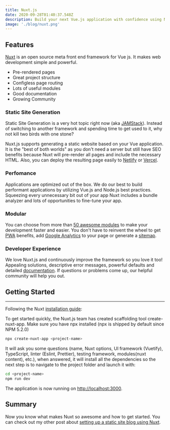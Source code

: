 ```yaml
---
title: Nuxt.js
date: 2020-09-28T01:40:37.548Z
description: Build your next Vue.js application with confidence using NuxtJS. An open source framework making web development simple and powerful.
image: './blog/nuxt.png'
---
```


## Features

[Nuxt](https://nuxtjs.org/)  is an open source meta front end framework for Vue js. It makes web development simple and powerful.

- Pre-rendered pages
- Great project structure
- Configless page routing
- Lots of useful modules
- Good documentation
- Growing Community

### Static Site Generation

Static Site Generation is a very hot topic right now (aka [JAMStack](https://jamstack.org/)). Instead of switching to another framework and spending time to get used to it, why not kill two birds with one stone?

Nuxt.js supports generating a static website based on your Vue application. It is the "best of both worlds" as you don't need a server but still have SEO benefits because Nuxt will pre-render all pages and include the necessary HTML. Also, you can deploy the resulting page easily to [Netlify](https://www.netlify.com/) or [Vercel](https://vercel.com/).

### Perfomance

Applications are optimized out of the box. We do our best to build performant applications by utilizing Vue.js and Node.js best practices. Squeezing every unnecessary bit out of your app Nuxt includes a bundle analyzer and lots of opportunities to fine-tune your app.

### Modular

You can choose from more than [50 awesome modules](https://github.com/nuxt-community/awesome-nuxt) to make your development faster and easier. You don't have to reinvent the wheel to get [PWA](https://pwa.nuxtjs.org/) benefits, add [Google Analytics](https://github.com/nuxt-community/analytics-module) to your page or generate a [sitemap](https://www.npmjs.com/package/@nuxtjs/sitemap).

### Developer Experience

We love Nuxt.js and continuously improve the framework so you love it too! Appealing solutions, descriptive error messages, powerful defaults and detailed [documentation](https://nuxtjs.org/guide). If questions or problems come up, our helpful community will help you out.

## Getting Started

---

Following the Nuxt [installation guide](https://nuxtjs.org/guide/installation):

To get started quickly, the Nuxt.js team has created scaffolding tool create-nuxt-app. Make sure you have npx installed (npx is shipped by default since NPM 5.2.0)

```bash
npx create-nuxt-app <project-name>
```

It will ask you some questions (name, Nuxt options, UI framework (Vuetify), TypeScript, linter (Eslint, Prettier), testing framework, modules(nuxt content), etc.), when answered, it will install all the dependencies so the next step is to navigate to the project folder and launch it with:

```bash
cd <project-name>
npm run dev
```

The application is now running on [http://localhost:3000](http://localhost:3000).

## Summary

Now you know what makes Nuxt so awesome and how to get started. You can check out my other post about [setting up a static site blog using Nuxt](/blog/how-to-build-a-static-site-blog).
